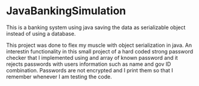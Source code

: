 # JavaBankingSimulation
This is a banking system using java saving the data as serializable object instead of using a database.

This project was done to flex my muscle with object serialization in java. An interestin functionality in this small project of a hard coded strong password checker that I implemented using and array of known password and it rejects passwords with users information such as name and gov ID combination.
Passwords are not encrypted and I print them so that I remember whenever I am testing the code.
